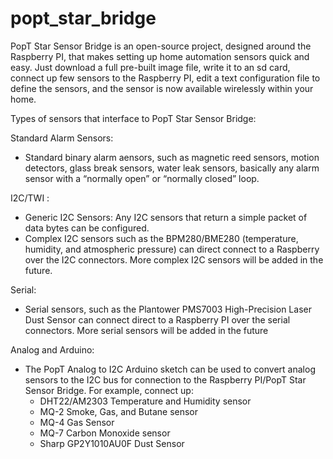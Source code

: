 # popt_star_bridge
PopT Star Sensor Bridge is an open-source project, designed around the Raspberry PI, that makes setting up home automation sensors quick and easy.  Just download a full pre-built image file, write it to an sd card, connect up few sensors to the Raspberry PI, edit a text configuration file to define the sensors, and the sensor is now available wirelessly within your home.

Types of sensors that interface to PopT Star Sensor Bridge:

Standard Alarm Sensors: 
* Standard binary alarm aensors, such as magnetic reed sensors, motion detectors, glass break sensors, water leak sensors, basically any alarm sensor with a “normally open” or “normally closed” loop.

I2C/TWI : 
* Generic I2C Sensors:  Any I2C sensors that return a simple packet of data bytes can be configured.
* Complex I2C sensors such as the BPM280/BME280 (temperature, humidity, and atmospheric pressure) can direct connect to a Raspberry over the I2C connectors.  More complex I2C sensors will be added in the future.

Serial: 
* Serial sensors, such as the Plantower PMS7003 High-Precision Laser Dust Sensor can connect direct to a Raspberry PI over the serial connectors.  More serial sensors will be added in the future

Analog and Arduino:  
* The PopT Analog to I2C Arduino sketch can be used to convert analog sensors to the I2C bus for connection to the Raspberry PI/PopT Star Sensor Bridge.  For example, connect up:
  * DHT22/AM2303 Temperature and Humidity sensor
  * MQ-2 Smoke, Gas, and Butane sensor
  * MQ-4 Gas Sensor
  * MQ-7 Carbon Monoxide sensor
  * Sharp GP2Y1010AU0F Dust Sensor
